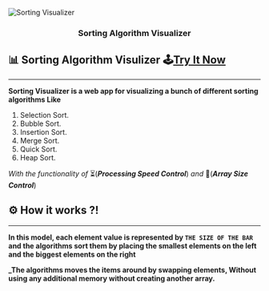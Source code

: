 <p align="center">
  
![Sorting Visualizer](https://user-images.githubusercontent.com/40190772/83947174-c3254280-a815-11ea-960c-65d1e2576bce.png)

</p>
<h3 align="center">Sorting Algorithm Visualizer</h3>

## 📊 Sorting Algorithm Visulizer 🕹[Try It Now](https://mayank2808sharma.github.io/Sorting-Algo-Vizualizer/)

---

**Sorting Visualizer is a web app for visualizing a bunch of different sorting algorithms Like**

1. Selection Sort.
2. Bubble Sort.
3. Insertion Sort.
4. Merge Sort.
5. Quick Sort.
6. Heap Sort.

_With the functionality of_ ⏳(**_Processing Speed Control_**) _and_ 📏(**_Array Size Control_**)

## ⚙ How it works ?!

---

**In this model, each element value is represented by `THE SIZE OF THE BAR` and the algorithms sort them by placing the smallest elements on the left and the biggest elements on the right**

**\_The algorithms moves the items around by swapping elements, Without using any additional memory without creating another array.**

<!-- ## 📷 ScreenShots

---

![image](https://user-images.githubusercontent.com/40190772/70376007-3c96b380-190d-11ea-90f1-56f29eedb5f4.png)
![image](https://user-images.githubusercontent.com/40190772/70376030-74056000-190d-11ea-9a93-496c01cbd641.png)
![image](https://user-images.githubusercontent.com/40190772/70376037-82537c00-190d-11ea-8407-d9dd4b6cce94.png)

## 📽 GIF Demo

---

![Visualizer Demo](https://user-images.githubusercontent.com/40190772/70376256-a4e69480-190f-11ea-9a70-2c15d6c1a81a.gif) -->
